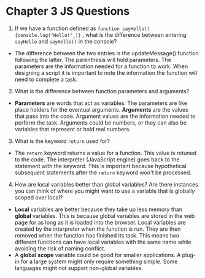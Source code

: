 # Chapter 3 JS Questions #

1. If we have a function defined as `function sayHello(){console.log("Hello!"_)}` , what is the difference between entering `sayHello` and `sayHello()` in the console?

- The difference between the two entries is the updateMessage() function following the latter. The parenthesis will hold parameters. The parameters are the information  needed for a function to work. When designing a script it is important to note the information the function will need to complete a task.

2. What is the difference between function parameters and arguments?

- **Parameters** are words that act as variables. The parameters are like place holders for the eventual arguments. **Arguments** are the values that pass into the code. Argument values are the information needed to perform the task. Arguments could be numbers, or they can also be variables that represent or hold real numbers.

3. What is the keyword `return` used for?

- The `return` keyword returns a value for a function. This value is retuned to the code. The interpreter (JavaScript engine) goes back to the statement with the keyword. This is important because hypothetical subsequent statements after the `return` keyword won't be processed.

4. How are local variables better than global variables? Are there instances you can think of where you might want to use a variable that is globally scoped over local?

- **Local** variables are better because they take up less memory than **global** variables. This is because global variables are stored in the web page for as long as it is loaded into the browser. Local variables are created by the interpreter when the function is run. They are then removed when the function has finished its task. This means two different functions can have local variables with the same name while avoiding the risk of naming conflict.
- A **global scope** variable could be good for smaller applications. A plug-in for a large system might only require something simple. Some languages might not support non-global variables.  
